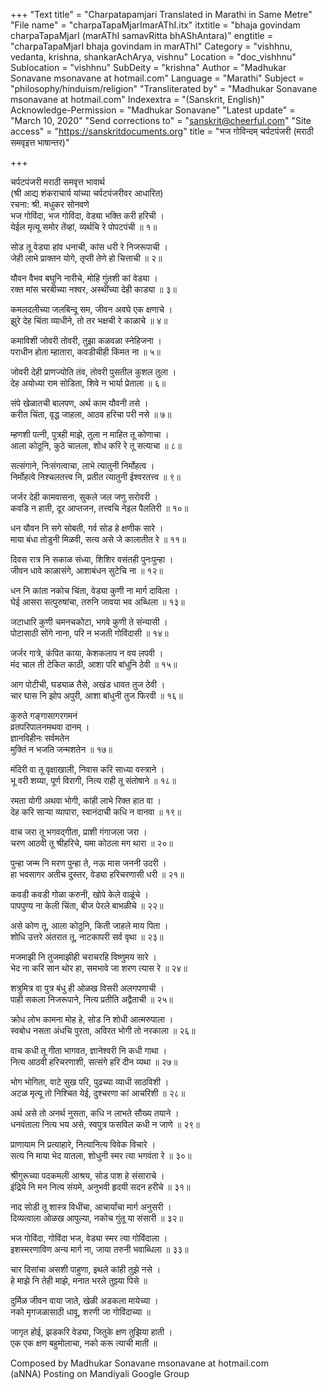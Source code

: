+++
"Text title" = "Charpatapamjari Translated in Marathi in Same Metre"
"File name" = "charpaTapaMjarImarAThI.itx"
itxtitle = "bhaja govindam charpaTapaMjarI (marAThI samavRitta bhAShAntara)"
engtitle = "charpaTapaMjarI bhaja govindam in marAThI"
Category = "vishhnu, vedanta, krishna, shankarAchArya, vishnu"
Location = "doc_vishhnu"
Sublocation = "vishhnu"
SubDeity = "krishna"
Author = "Madhukar Sonavane msonavane at hotmail.com"
Language = "Marathi"
Subject = "philosophy/hinduism/religion"
"Transliterated by" = "Madhukar Sonavane msonavane at hotmail.com"
Indexextra = "(Sanskrit, English)"
Acknowledge-Permission = "Madhukar Sonavane"
"Latest update" = "March 10, 2020"
"Send corrections to" = "sanskrit@cheerful.com"
"Site access" = "https://sanskritdocuments.org"
title = "भज गोविन्दम् चर्पटपंजरी (मराठी समवृइत्त भाषान्तर)"

+++
  
 चर्पटपंजरी मराठी समवृत्त भावार्थ   
(श्री आद्य शंकराचार्य यांच्या चर्पटपंजरीवर आधारित)  
रचना: श्री. मधुकर सोनवणे  
भज गोविंदा, भज गोविंदा, वेड्या भक्ति करी हरिची ।  
येईल मृत्यू समोर तेंव्हां, व्यर्थचि रे पोपटपंची ॥ १॥  
  
सोड तू वेड्या हांव धनाची, कांस धरी रे निजरूपाची ।  
जेही लाभे प्राक्तन योगे, तृप्ती तेणे हो चित्ताची ॥ २॥  
  
यौवन वैभव बघुनि नारीचे, मोहि गुंतशी कां वेड्या ।  
रक्त मांस चरबीच्या नश्वर, अस्थींच्या देही काड्या ॥ ३॥  
  
कमलदलीच्या  जलबिन्दू सम,  जीवन अवघे एक क्षणाचे ।  
झुरे देह चिंता व्याधीने, तो तर भक्षची रे काळाचे ॥ ४॥  
  
कमाविशी जोवरी तोवरी, तुझा कळवळा स्नेहिजना ।  
पराधीन होता म्हातारा, कवडीचीही किंमत ना ॥ ५॥  
  
जोवरी देही प्राणज्योति तंव, तोवरी पुसतील कुशल तुला ।  
देह अयोध्या राम सोडिता, शिवे न भार्या प्रेताला ॥ ६॥  
  
संपे खेळातची बालपण, अर्थ काम यौवनी तसे ।  
करीत चिंता, वृद्ध जाहला, आठव हरिचा परी नसे ॥ ७॥  
  
म्हणशी पत्नी, पुत्रही माझे,  तुला न माहित तू कोणाचा ।  
आला कोठूनि, कुठे चालला, शोध करि रे तू सत्याचा ॥ ८॥  
  
सत्संगाने, निःसंगत्वाचा, लाभे  त्यातुनी निर्मोहत्व ।  
निर्मोहत्वे  निश्चलतत्त्व नि, प्रतीत  त्यातुनी ईश्वरतत्त्व ॥ ९॥  
  
जर्जर देही कामवासना, सुकले जल जणु सरोवरी ।  
कवडि न हाती, दूर आप्तजन, तत्त्वचि नेइल पैलतिरी ॥ १०॥  
  
धन यौवन नि सगे सोबती, गर्व सोड हे क्षणीक सारे ।  
माया बंधा तोडुनी मिळवी,  सत्य असे जे कालातीत रे ॥ ११॥  
  
दिवस रात्र नि सकाळ संध्या, शिशिर वसंतही पुनःपुन्हा ।  
जीवन धावे काळासंगे, आशाबंधन सुटेचि ना ॥ १२॥  
  
धन नि कांता नकोच चिंता, वेड्या कुणी ना मार्ग दाविला ।  
घेई आसरा सत्पुरुषांचा, तरुनि जावया भव अब्धिला ॥ १३॥  
  
जटाधारि कुणी चमनचकोटा, भगवे कुणी ते संन्यासी ।  
पोटासाठी सोंगे नाना, परि न भजती गोविंदासी ॥ १४॥  
  
जर्जर गात्रे, कंपित काया, केशकलाप न वय लपवी ।  
मंद चाल ती टेकित काठी, आशा परि बांधुनि ठेवी ॥ १५॥  
  
आग पोटीची, घड्याळ तैसे, अखंड धावत तुज ठेवी ।  
चार घास नि झोप अपुरी, आशा बांधुनी तुज फिरवी ॥ १६॥  
  
कुरुते गङ्गासागरगमनं  
व्रतपरिपालनमथवा दानम् ।  
ज्ञानविहीनः सर्वमतेन  
मुक्तिं न भजति जन्मशतेन ॥ १७॥  
  
मंदिरी वा तू वृक्षाखाली, निवास करि साध्या वस्त्राने ।  
भू वरी शय्या, पूर्ण विरागी, नित्य राही तू संतोषाने ॥ १८॥  
  
रमता योगी अथवा भोगी, कांही लाभे रिक्त हात वा ।  
देह करि साऱ्या व्यापारा, स्वानंदाची कधि न वानवा ॥ १९॥  
  
वाच जरा तू भगवद्गीता, प्राशी गंगाजला जरा ।  
चरण आठवी तू श्रीहरिचे, यमा कोठला मग थारा ॥ २०॥  
  
पुन्हा जन्म नि मरण पुन्हा ते, नऊ मास जननी उदरी ।  
हा भवसागर अतीच दुस्तर, वेड्या हरिचरणासी धरी ॥ २१॥  
  
कवडी कवडी गोळा करुनी, खोपे केले वाळूंचे ।  
पापपुण्य ना केली चिंता, बीज पेरले बाभळीचे ॥ २२॥  
  
असे कोण तू, आला कोठुनि, किती जाहले माय पिता ।  
शोधि उत्तरे अंतरात तू, नाटकापरी सर्व वृथा ॥ २३॥  
  
मजमाझी नि तुजमाझीही चराचरहि विष्णुमय सारे ।  
भेद ना करि सान थोर हा, समभावे जा शरण त्यास रे ॥ २४॥  
  
शत्रुमित्र वा पुत्र बंधु ही ओळख विसरी अलगपणाची ।  
पाही सकला  निजरूपाने, नित्य प्रतीति अद्वैताची ॥ २५॥  
  
क्रोध लोभ कामना मोह हे, सोड नि शोधी  आत्मरुपाला  ।  
स्वबोध नसता अंधचि पुरता,  अविरत भोगी तो नरकाला ॥ २६॥  
  
वाच कधी तू गीता भागवत, ज्ञानेश्वरी नि कधी गाथा ।  
नित्य आठवी हरिचरणाशी, सत्संगे हरि दीन व्यथा ॥ २७॥  
  
भोग भोगिता, वाटे सुख परि, पुढच्या व्याधी साठविशी ।  
अटळ मृत्यू तो निश्चित येई, दुश्चरणा कां आचरिशी ॥ २८॥  
  
अर्थ असे तो अनर्थ नुसता, कधि न लाभते सौख्य तयाने ।  
धनवंताला नित्य भय असे, स्वपुत्र फसविल कधी न जाणे ॥ २९॥  
  
प्राणायाम नि प्रत्याहारे,  नित्यानित्य विवेक विचारे  ।  
सत्य नि माया भेद यातला, शोधुनी स्मर त्या भगवंता रे ॥ ३०॥  
  
श्रीगुरूच्या पदकमली आश्रय, सोड पाश हे संसाराचे ।  
इंद्रिये नि मन नित्य संयमे, अनुभवी हृदयी सदन हरीचे ॥ ३१॥  
  
नाद सोडी तू शास्त्र विधींचा, आचार्यांचा मार्ग अनुसरी ।  
दिव्यत्वाला  ओळख आपुल्या, नकोच गुंतू या संसारी  ॥ ३२॥  
  
भज गोविंदा, गोविंदा भज, वेड्या स्मर त्या गोविंदाला   ।  
इशस्मरणाविण अन्य मार्ग ना, जाया तरुनी भवाब्धिला ॥ ३३॥  
  
चार दिसांचा असशी पाहुणा, इथले कांही तुझे नसे ।  
हे माझे नि तेही माझे, मनात भरले तुझ्या पिसे ॥  
  
दुर्मिळ जीवन वाया जाते, खेळी अडकला मायेच्या ।  
नको मृगजळासाठी धावू, शरणी जा गोविंदाच्या ॥  
  
जागृत होई, झडकरि वेड्या, जितुके क्षण तुझिया हाती ।  
एक एक क्षण बहुमोलाचा, नको करू त्याची माती ॥  
  
  
Composed by Madhukar Sonavane msonavane at hotmail.com  
(aNNA) Posting on Mandiyali Google Group  
  
